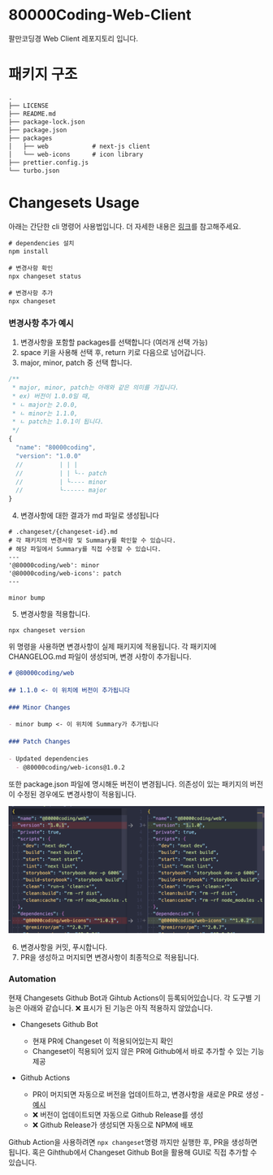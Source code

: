 # 80000Coding-Web-Client

팔만코딩경 Web Client 레포지토리 입니다.

# 패키지 구조

```shell
.
├── LICENSE
├── README.md
├── package-lock.json
├── package.json
├── packages
│   ├── web            # next-js client
│   └── web-icons      # icon library
├── prettier.config.js
└── turbo.json
```

# Changesets Usage

아래는 간단한 cli 명령어 사용법입니다.
더 자세한 내용은 [링크](https://github.com/changesets/changesets/blob/main/packages/cli/README.md)를 참고해주세요.

```shell
# dependencies 설치
npm install

# 변경사항 확인
npx changeset status

# 변경사항 추가
npx changeset
```

### 변경사항 추가 예시

1. 변경사항을 포함할 packages를 선택합니다 (여러개 선택 가능)
2. space 키을 사용해 선택 후, return 키로 다음으로 넘어갑니다.
3. major, minor, patch 중 선택 합니다.

```javascript
/**
 * major, minor, patch는 아래와 같은 의미를 가집니다.
 * ex) 버전이 1.0.0일 때,
 * ㄴ major는 2.0.0,
 * ㄴ minor는 1.1.0,
 * ㄴ patch는 1.0.1이 됩니다.
 */
{
  "name": "80000coding",
  "version": "1.0.0"
  //          | | |
  //          | | └-- patch
  //          | └---- minor
  //          └------ major
}
```

4. 변경사항에 대한 결과가 md 파일로 생성됩니다

```shell
# .changeset/{changeset-id}.md
# 각 패키지의 변경사항 및 Summary를 확인할 수 있습니다.
# 해당 파일에서 Summary를 직접 수정할 수 있습니다.
---
'@80000coding/web': minor
'@80000coding/web-icons': patch
---

minor bump
```

5. 변경사항을 적용합니다.

```shell
npx changeset version
```

위 명령을 사용하면 변경사항이 실제 패키지에 적용됩니다. 각 패키지에 CHANGELOG.md 파일이 생성되며, 변경 사항이 추가됩니다.

```md
# @80000coding/web

## 1.1.0 <- 이 위치에 버전이 추가됩니다

### Minor Changes

- minor bump <- 이 위치에 Summary가 추가됩니다

### Patch Changes

- Updated dependencies
  - @80000coding/web-icons@1.0.2
```

또한 package.json 파일에 명시해둔 버전이 변경됩니다. 의존성이 있는 패키지의 버전이 수정된 경우에도 변경사항이 적용됩니다.

![changeset sample](./assets/changeset-sample.png)

6. 변경사항을 커밋, 푸시합니다.
7. PR을 생성하고 머지되면 변경사항이 최종적으로 적용됩니다.

### Automation

현재 Changesets Github Bot과 Gihtub Actions이 등록되어있습니다. 각 도구별 기능은 아래와 같습니다. ❌ 표시가 된 기능은 아직 적용하지 않았습니다.

- Changesets Github Bot

  - 현재 PR에 Changeset 이 적용되어있는지 확인
  - Changeset이 적용되어 있지 않은 PR에 Github에서 바로 추가할 수 있는 기능 제공

- Github Actions
  - PR이 머지되면 자동으로 버전을 업데이트하고, 변경사항을 새로운 PR로 생성 - [예시](https://github.com/80000Coding/80000Coding-Web-Client/pull/73)
  - ❌ 버전이 업데이트되면 자동으로 Github Release를 생성
  - ❌ Github Release가 생성되면 자동으로 NPM에 배포

Github Action을 사용하려면 `npx changeset`명령 까지만 실행한 후, PR을 생성하면 됩니다. 혹은 Gihthub에서 Changeset Github Bot을 활용해 GUI로 직접 추가할 수 있습니다.
